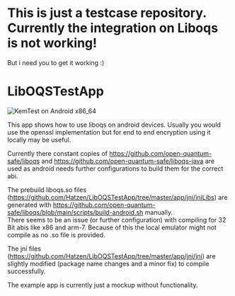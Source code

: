 # This is just a testcase repository. Currently the integration on Liboqs is not working!
But i need you to get it working :)

# LibOQSTestApp
  
![KemTest on Android x86_64](https://github.com/Hatzen/LibOQSTestApp/workflows/test/badge.svg?branch=master) 

This app shows how to use liboqs on android devices. Usually you would use the openssl implementation but for end to end encryption using it locally may be useful.  

Currently there constant copies of https://github.com/open-quantum-safe/liboqs and https://github.com/open-quantum-safe/liboqs-java are used as android needs further configurations to build them for the correct abi.

The prebuild liboqs.so files (https://github.com/Hatzen/LibOQSTestApp/tree/master/app/jni/jniLibs) are generated with https://github.com/open-quantum-safe/liboqs/blob/main/scripts/build-android.sh manually.  
There seems to be an issue (or further configuration) with compiling for 32 Bit abis like x86 and arm-7. Because of this the local emulator might not compile as no .so file is provided.

The jni files (https://github.com/Hatzen/LibOQSTestApp/tree/master/app/jni/jni) are slightly modified (package name changes and a minor fix) to compile successfully. 

The example app is currently just a mockup without functionality. 
